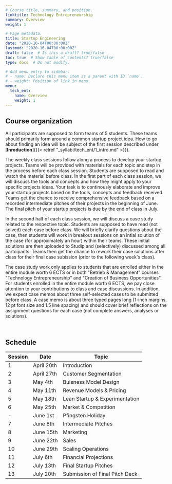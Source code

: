 ```yaml
---
# Course title, summary, and position.
linktitle: Technology Entrepreneurship
summary: Overview
weight: 1

# Page metadata.
title: Startup Engineering
date: "2020-16-04T00:00:00Z"
lastmod: "2020-16-04T00:00:00Z"
draft: false  # Is this a draft? true/false
toc: true  # Show table of contents? true/false
type: docs  # Do not modify.

# Add menu entry to sidebar.
# - name: Declare this menu item as a parent with ID `name`.
# - weight: Position of link in menu.
menu:
  tech_ent:
    name: Overview
    weight: 1
---
```


## Course organization

All participants are supposed to form teams of 5 students. These teams should primarily form around a common startup project idea. How to go about finding an idea will be subject of the first session described under [**Inroduction**]({{< relref "_syllabi/tech_ent/1_intro.md" >}}).

The weekly class sessions follow along a process to develop your startup projects. Teams will be provided with materials for each topic and step in the process before each class session. Students are supposed to read and watch the material before class. In the first part of each class session, we will discuss the tools and concepts and how they might apply to your specific projects ideas. Your task is to continously elaborate and improve your startup projects based on the tools, concepts and feedback received. Teams get the chance to receive comprehensive feedback based on a recorded intermediate pitches of their projects in the beginning of June. The final pitch of your startup projects is due by the end of class in July.

In the second half of each class session, we will discuss a case study related to the respective topic. Students are supposed to have read (not solved) each case before class. We will briefly clarify questions about the case, then students will work in breakout sessions on an intial solution of the case (for approximately an hour) within their teams. These initial solutions are then uploaded to Studip and (selectively) discussed among all partcipants. Teams then get the chance to rework their case solutions after class for their final case subission (prior to the following week's class). 

The case study work only applies to students that are enrolled either in the entire module worth 6 ECTS or in both "Betrieb & Management" courses "Technology Entrepreneurship" and "Creation of Business Opportunities". For students enrolled in the entire module worth 6 ECTS, we pay close attention to your contributions to class and case discussions. In addition, we expect case memos about three self-selected cases to be submitted before class. A case memo is about three typed pages long (1-inch margins, 12 pt font size and 1.5 line spacing) and should cover brief reflections on the assignment questions for each case (not complete answers, analyses or solutions).

<br/>

## Schedule

| Session | Date | Topic |
| --- | --- | --- |
| 1 | April 20th | Introduction |
| 2 | April 27th | Customer Segmentation |
| 3 | May 4th | Buisness Model Design |
| 4 | May 11th | Revenue Models & Pricing |
| 5 | May 18th | Lean Startup & Experimentation |
| 6 | May 25th | Market & Competition |
| - | June 1st | Pfingsten Holiday |
| 7 | June 8th | Intermediate Pitches |
| 8 | June 15th | Marketing |
| 9 | June 22th | Sales |
| 10 | June 29th | Scaling Operations |
| 11 | July 6th | Financial Projections |
| 12 | July 13th | Final Startup Pitches |
| 13 | July 20th | Submission of Final Pitch Deck |

